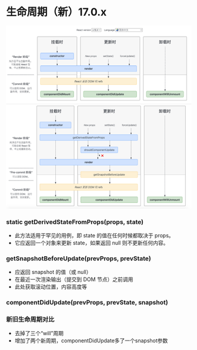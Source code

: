 # 生命周期（新）17.0.x
![avatar](../imgs/react-life-new-pure.png)
![avatar](../imgs/react-life-new2.png)

### static getDerivedStateFromProps(props, state)
- 此方法适用于罕见的用例，即 state 的值在任何时候都取决于 props。
- 它应返回一个对象来更新 state，如果返回 null 则不更新任何内容。
  
### getSnapshotBeforeUpdate(prevProps, prevState)
- 应返回 snapshot 的值（或 null）
- 在最近一次渲染输出（提交到 DOM 节点）之前调用
- 此处获取滚动位置，内容高度等

### componentDidUpdate(prevProps, prevState, snapshot)


### 新旧生命周期对比
- 去掉了三个“will”周期
- 增加了两个新周期，componentDidUpdate多了一个snapshot参数
